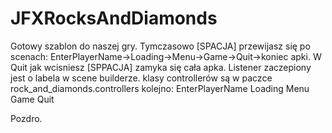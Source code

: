 # JFXRocksAndDiamonds
Gotowy szablon do naszej gry.
Tymczasowo [SPACJA] przewijasz się po scenach:
EnterPlayerName->Loading->Menu->Game->Quit->koniec apki.
W Quit jak wcisniesz [SPPACJA] zamyka się cała apka.
Listener zaczepiony jest o labela w scene builderze.
klasy controllerów są w paczce rock_and_diamonds.controllers
kolejno:
EnterPlayerName
Loading
Menu
Game
Quit

Pozdro.